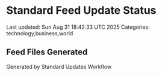 # Standard Feed Update Status
Last updated: Sun Aug 31 18:42:33 UTC 2025
Categories: technology,business,world

## Feed Files Generated

Generated by Standard Updates Workflow
